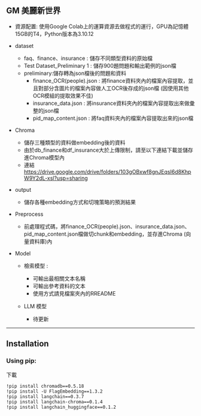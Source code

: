 GM 美麗新世界
---
- 資源配置: 使用Google Colab上的運算資源去做程式的運行，GPU為記憶體15GB的T4，Python版本為3.10.12

- dataset
  - faq、finance、insurance : 儲存不同類型資料的原始檔
  - Test Dataset_Preliminary 1 : 儲存900題問題和輸出範例的json檔
  - preliminary:儲存轉為json檔後的問題和資料
    - finance_OCR(people).json : 將finance資料夾內的檔案內容提取，並且對部分含圖片的檔案內容做人工OCR後存成的json檔 (因使用其他OCR模組的提取效果不佳)
    - insurance_data.json : 將insurance資料夾內的檔案內容提取出來做彙整的json檔
    - pid_map_content.json : 將faq資料夾內的檔案內容提取出來的json檔
- Chroma
  - 儲存三種類型的資料做embedding後的資料
  - 由於db_finance和df_insurance大於上傳限制，請至以下連結下載並儲存進Chroma模型內
  - 連結 https://drive.google.com/drive/folders/103gOBxwf8gnJEqsI6d8KhpW9Y2dL-xsl?usp=sharing
 
  
- output
  - 儲存各種embedding方式和切塊策略的預測結果

- Preprocess
  - 前處理程式碼，將finance_OCR(people).json、insurance_data.json、pid_map_content.json檔做切chunk和embedding，並存進Chroma (向量資料庫)內
    
- Model
  - 檢索模型 :
    - 可輸出最相關文本名稱
    - 可輸出參考資料的文本
    - 使用方式請見檔案夾內的RREADME

  - LLM 模型
    -  待更新

--- 

Installation
---

### Using pip:

下載

    !pip install chromadb==0.5.18
    !pip install -U FlagEmbedding==1.3.2
    !pip install langchain==0.3.7
    !pip install langchain-chroma==0.1.4
    !pip install langchain_huggingface==0.1.2

